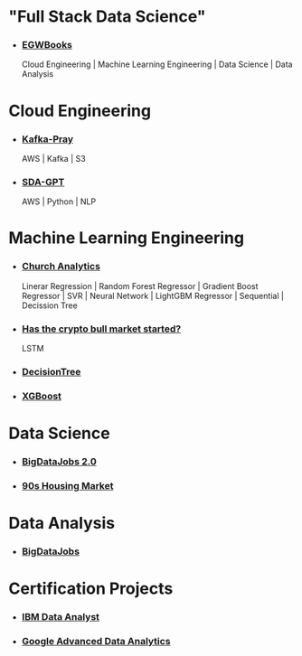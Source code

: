 # "Full Stack Data Science"
- ### [EGWBooks](https://github.com/jorgegabrielvm/Python/tree/main/egwbooks)
  Cloud Engineering | Machine Learning Engineering | Data Science | Data Analysis

# Cloud Engineering
- ### [Kafka-Pray](https://github.com/jorgegabrielvm/Python/tree/main/Kafka-pray)
  AWS | Kafka | S3 
- ### [SDA-GPT](https://github.com/jorgegabrielvm/Python/tree/main/SDA-GPT)
  AWS | Python | NLP

# Machine Learning Engineering
- ### [Church Analytics](https://github.com/jorgegabrielvm/Python/tree/main/Church%20Analytics)
  Linerar Regression | Random Forest Regressor | Gradient Boost Regressor | SVR | Neural Network | LightGBM Regressor | Sequential | Decission Tree 
- ### [Has the crypto bull market started?](https://github.com/jorgegabrielvm/Python/tree/main/ML/LSTM)
  LSTM
- ### [DecisionTree](https://github.com/jorgegabrielvm/Python/tree/main/ML/DecisionTree)
- ### [XGBoost](https://github.com/jorgegabrielvm/Python/tree/main/ML/XGBoost)

# Data Science
- ### [BigDataJobs 2.0](https://github.com/jorgegabrielvm/Python/tree/main/BigDataJobs2)
- ### [90s Housing Market](https://github.com/jorgegabrielvm/Python/tree/main/90s%20Housing%20Market)

# Data Analysis
- ### [BigDataJobs](https://github.com/jorgegabrielvm/Python/tree/main/BigDataJobs)

# Certification Projects
- ### [IBM Data Analyst](https://github.com/jorgegabrielvm/Python/tree/main/IBM)
- ### [Google Advanced Data Analytics](https://github.com/jorgegabrielvm/Python/tree/main/Google)
